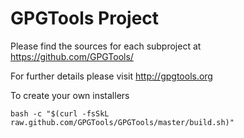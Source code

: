 # GPGTools Project

Please find the sources for each subproject at
https://github.com/GPGTools/

For further details please visit
http://gpgtools.org

To create your own installers

    bash -c "$(curl -fsSkL raw.github.com/GPGTools/GPGTools/master/build.sh)"
